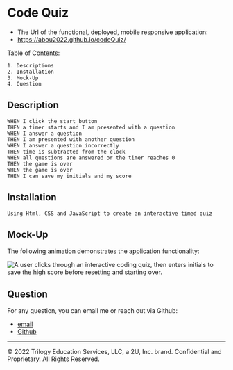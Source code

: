 # Code Quiz

- The Url of the functional, deployed, mobile responsive application:
- https://abou2022.github.io/codeQuiz/

Table of Contents:

    1. Descriptions
    2. Installation
    3. Mock-Up
    4. Question

## Description

```
WHEN I click the start button
THEN a timer starts and I am presented with a question
WHEN I answer a question
THEN I am presented with another question
WHEN I answer a question incorrectly
THEN time is subtracted from the clock
WHEN all questions are answered or the timer reaches 0
THEN the game is over
WHEN the game is over
THEN I can save my initials and my score
```

## Installation

```
Using Html, CSS and JavaScript to create an interactive timed quiz
```

## Mock-Up

The following animation demonstrates the application functionality:

![A user clicks through an interactive coding quiz, then enters initials to save the high score before resetting and starting over.](./Assets/Untitled_%20Aug%2018,%202022%205_15%20PM.gif)

## Question

For any question, you can email me or reach out via Github:

- [email](mailto:syllabakary2002@gmail.com)
- [Github](https://github.com/Abou2022/codeQuiz)

---

© 2022 Trilogy Education Services, LLC, a 2U, Inc. brand. Confidential and Proprietary. All Rights Reserved.
